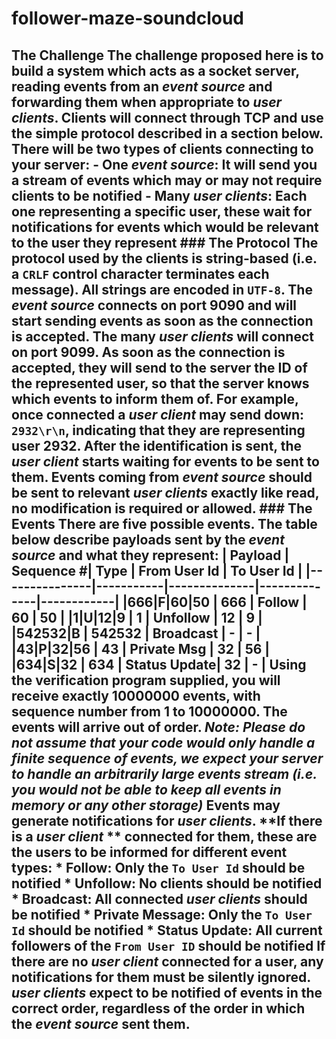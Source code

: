 # follower-maze-soundcloud
## The Challenge The challenge proposed here is to build a system which acts as a socket server, reading events from an *event source* and forwarding them when appropriate to *user clients*.  Clients will connect through TCP and use the simple protocol described in a section below. There will be two types of clients connecting to your server:  - **One** *event source*: It will send you a stream of events which may or may not require clients to be notified - **Many** *user clients*: Each one representing a specific user, these wait for notifications for events which would be relevant to the user they represent  ### The Protocol The protocol used by the clients is string-based (i.e. a `CRLF` control character terminates each message). All strings are encoded in `UTF-8`.  The *event source* **connects on port 9090** and will start sending events as soon as the connection is accepted.  The many *user clients* will **connect on port 9099**. As soon as the connection is accepted, they will send to the server the ID of the represented user, so that the server knows which events to inform them of. For example, once connected a *user client* may send down: `2932\r\n`, indicating that they are representing user 2932.  After the identification is sent, the *user client* starts waiting for events to be sent to them. Events coming from *event source* should be sent to relevant *user clients* exactly like read, no modification is required or allowed.  ### The Events There are five possible events. The table below describe payloads sent by the *event source* and what they represent:  | Payload       | Sequence #| Type         | From User Id | To User Id | |---------------|-----------|--------------|--------------|------------| |666\|F\|60\|50 | 666       | Follow       | 60           | 50         | |1\|U\|12\|9    | 1         | Unfollow     | 12           | 9          | |542532\|B      | 542532    | Broadcast    | -            | -          | |43\|P\|32\|56  | 43        | Private Msg  | 32           | 56         | |634\|S\|32     | 634       | Status Update| 32           | -          |  Using the verification program supplied, you will receive exactly 10000000 events, with sequence number from 1 to 10000000. **The events will arrive out of order**.  *Note: Please do not assume that your code would only handle a finite sequence of events, **we expect your server to handle an arbitrarily large events stream** (i.e. you would not be able to keep all events in memory or any other storage)*  Events may generate notifications for *user clients*. **If there is a *user client* ** connected for them, these are the users to be informed for different event types:  * **Follow**: Only the `To User Id` should be notified * **Unfollow**: No clients should be notified * **Broadcast**: All connected *user clients* should be notified * **Private Message**: Only the `To User Id` should be notified * **Status Update**: All current followers of the `From User ID` should be notified  If there are no *user client* connected for a user, any notifications for them must be silently ignored. *user clients* expect to be notified of events **in the correct order**, regardless of the order in which the *event source* sent them.
